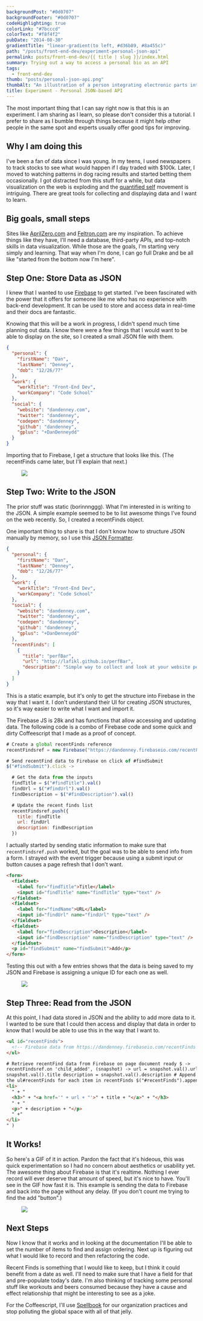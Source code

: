 ```yaml
---
backgroundPost: "#0d0707"
backgroundFooter: "#0d0707"
codeHighlighting: true
colorLink: "#7bcccd"
colorText: "#f8f4f2"
pubDate: "2014-08-30"
gradientTitle: "linear-gradient(to left, #d36b89, #8a455c)"
path: "/posts/front-end-dev/experiment-personal-json-api"
permalink: posts/front-end-dev/{{ title | slug }}/index.html
summary: Trying out a way to access a personal bio as an API
tags:
  - front-end-dev
thumb: "posts/personal-json-api.png"
thumbAlt: "An illustration of a person integrating electronic parts into their body, with circuit boards and wires visible beneath their skin, in the style of a cyberpunk graphic novel, viewed from a side perspective --v 5 --ar 3:2"
title: Experiment - Personal JSON-based API
---
```


The most important thing that I can say right now is that this is an experiment. I am sharing as I learn, so please don't consider this a tutorial. I prefer to share as I bumble through things because it might help other people in the same spot and experts usually offer good tips for improving.

## Why I am doing this

I've been a fan of data since I was young. In my teens, I used newspapers to track stocks to see what would happen if I day traded with \$100k. Later, I moved to watching patterns in dog racing results and started betting them occasionally. I got distracted from this stuff for a while, but data visualization on the web is exploding and the [quantified self](http://en.wikipedia.org/wiki/Quantified_Self) movement is intriguing. There are great tools for collecting and displaying data and I want to learn.

## Big goals, small steps

Sites like [AprilZero.com](http://aprilzero.com) and [Feltron.com](http://feltron.com) are my inspiration. To achieve things like they have, I'll need a database, third-party APIs, and top-notch skills in data visualization. While those are the goals, I'm starting very simply and learning. That way when I'm done, I can go full Drake and be all like "started from the bottom now I'm here".

## Step One: Store Data as JSON

I knew that I wanted to use [Firebase](https://www.firebase.com) to get started. I've been fascinated with the power that it offers for someone like me who has no experience with back-end development. It can be used to store and access data in real-time and their docs are fantastic.

Knowing that this will be a work in progress, I didn't spend much time planning out data. I know there were a few things that I would want to be able to display on the site, so I created a small JSON file with them.

```json
{
  "personal": {
    "firstName": "Dan",
    "lastName": "Denney",
    "dob": "12/26/77"
  },
  "work": {
    "workTitle": "Front-End Dev",
    "workCompany": "Code School"
  },
  "social": {
    "website": "dandenney.com",
    "twitter": "dandenney",
    "codepen": "dandenney",
    "github": "dandenney",
    "gplus": "+DanDenneydd"
  }
}
```

Importing that to Firebase, I get a structure that looks like this. (The recentFinds came later, but I'll explain that next.)

<figure>

![](/posts/front-end-dev/experiment-personal-json-api/screenshot-json.png)

</figure>

## Step Two: Write to the JSON

The prior stuff was static (borinnnggg). What I'm interested in is writing to the JSON. A simple example seemed to be to list awesome things I've found on the web recently. So, I created a recentFinds object.

One important thing to share is that I don't know how to structure JSON manually by memory, so I use this [JSON Formatter](http://jsonformatter.curiousconcept.com).

```json
{
  "personal": {
    "firstName": "Dan",
    "lastName": "Denney",
    "dob": "12/26/77"
  },
  "work": {
    "workTitle": "Front-End Dev",
    "workCompany": "Code School"
  },
  "social": {
    "website": "dandenney.com",
    "twitter": "dandenney",
    "codepen": "dandenney",
    "github": "dandenney",
    "gplus": "+DanDenneydd"
  },
  "recentFinds": [
    {
      "title": "perfBar",
      "url": "http://lafikl.github.io/perfBar",
      "description": "Simple way to collect and look at your website performance metrics quickly"
    }
  ]
}
```

This is a static example, but it's only to get the structure into Firebase in the way that I want it. I don't understand their UI for creating JSON structures, so it's way easier to write what I want and import it.

The Firebase JS is 28k and has functions that allow accessing and updating data. The following code is a combo of Firebase code and some quick and dirty Coffeescript that I made as a proof of concept.

```javascript
# Create a global recentFinds reference
recentFindsref = new Firebase("https://dandenney.firebaseio.com/recentFinds")

# Send recentFind data to Firebase on click of #findSubmit
$("#findSubmit").click ->

  # Get the data from the inputs
  findTitle = $("#findTitle").val()
  findUrl = $("#findUrl").val()
  findDescription = $("#findDescription").val()

  # Update the recent finds list
  recentFindsref.push({
    title: findTitle
    url: findUrl
    description: findDescription
  })
```

I actually started by sending static information to make sure that `recentFindsref.push` worked, but the goal was to be able to send info from a form. I strayed with the event trigger because using a submit input or button causes a page refresh that I don't want.

```html
<form>
  <fieldset>
    <label for="findTitle">Title</label>
    <input id="findTitle" name="findTitle" type="text" />
  </fieldset>
  <fieldset>
    <label for="findName">URL</label>
    <input id="findUrl" name="findUrl" type="text" />
  </fieldset>
  <fieldset>
    <label for="findDescription">Description</label>
    <input id="findDescription" name="findDescription" type="text" />
  </fieldset>
  <p id="findSubmit" name="findSubmit">Add</p>
</form>
```

Testing this out with a few entries shows that the data is being saved to my JSON and Firebase is assigning a unique ID for each one as well.

<figure>

![](/posts/front-end-dev/experiment-personal-json-api/screenshot-recentfinds.png)

</figure>

## Step Three: Read from the JSON

At this point, I had data stored in JSON and the ability to add more data to it. I wanted to be sure that I could then access and display that data in order to know that I would be able to use this in the way that I want to.

```html
<ul id="recentFinds">
  <!-- Firebase data from https://dandenney.firebaseio.com/recentFinds -->
</ul>

# Retrieve recentFind data from Firebase on page document ready $ ->
recentFindsref.on 'child_added', (snapshot) -> url = snapshot.val().url title =
snapshot.val().title description = snapshot.val().description # Append an li to
the ul#recentFinds for each item in recentFinds $("#recentFinds").append( "
<li>
  " + "
  <h3>" + "<a href='" + url + "'>" + title + "</a>" + "</h3>
  " + "
  <p>" + description + "</p>
  " +"
</li>
" )
```

## It Works!

So here's a GIF of it in action. Pardon the fact that it's hideous, this was quick experimentation so I had no concern about aesthetics or usability yet. The awesome thing about Firebase is that it's realtime. Nothing I ever record will ever deserve that amount of speed, but it's nice to have. You'll see in the GIF how fast it is. This example is sending the data to Firebase and back into the page without any delay. (If you don't count me trying to find the add "button".)

<figure>

![](/posts/front-end-dev/experiment-personal-json-api/by-golly-it-works.gif)

</figure>

## Next Steps

Now I know that it works and in looking at the documentation I'll be able to set the number of items to find and assign ordering. Next up is figuring out what I would like to record and then refactoring the code.

Recent Finds is something that I would like to keep, but I think it could benefit from a date as well. I'll need to make sure that I have a field for that and pre-populate today's date. I'm also thinking of tracking some personal stuff like workouts and beers consumed because they have a cause and effect relationship that might be interesting to see as a joke.

For the Coffeescript, I'll use [Spellbook](https://github.com/spellbook/spellbook) for our organization practices and stop polluting the global space with all of that jelly.
